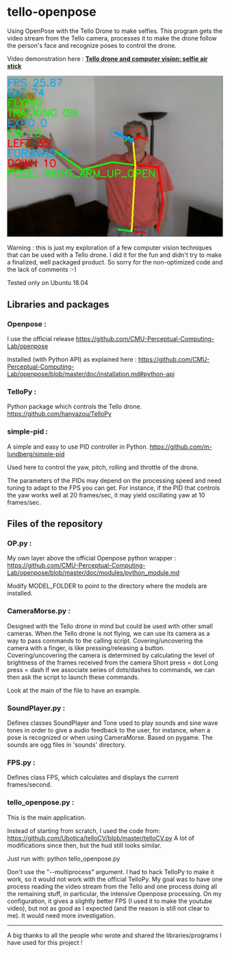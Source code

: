 # tello-openpose
Using OpenPose with the Tello Drone to make selfies. This program gets the video stream from the Tello camera, processes it to make the drone follow the person's face and recognize poses to control the drone.  

Video demonstration here : __[Tello drone and computer vision: selfie air stick](https://youtu.be/RHRQoaqQIgo)__

<img src="media/capture.png" alt="Selfie air stick"  title="Selfie air stick" />

Warning : this is just my exploration of a few computer vision techniques that can be used with a Tello drone. I did it for the fun and didn't try to make a finalized, well packaged product. So sorry for the non-optimized code and the lack of comments :-) 

Tested only on Ubuntu 18.04

## Libraries and packages

### Openpose :
I use the official release https://github.com/CMU-Perceptual-Computing-Lab/openpose

Installed (with Python API) as explained here : https://github.com/CMU-Perceptual-Computing-Lab/openpose/blob/master/doc/installation.md#python-api

### TelloPy :
Python package which controls the Tello drone.
https://github.com/hanyazou/TelloPy



### simple-pid :
A simple and easy to use PID controller in Python.
https://github.com/m-lundberg/simple-pid

Used here to control the yaw, pitch, rolling and throttle of the drone. 

The parameters of the PIDs may depend on the processing speed and need tuning to adapt to the FPS you can get. For instance, if the PID that controls the yaw works well at 20 frames/sec, it may yield oscillating yaw at 10 frames/sec.  

## Files of the repository

### OP.py :
My own layer above the official Openpose python wrapper : https://github.com/CMU-Perceptual-Computing-Lab/openpose/blob/master/doc/modules/python_module.md

Modify MODEL_FOLDER to point to the directory where the models are installed.

### CameraMorse.py :

Designed with the Tello drone in mind but could be used with other small cameras.
When the Tello drone is not flying, we can use its camera as a way to pass commands to the calling script.
Covering/uncovering the camera with a finger, is like pressing/releasing a button. 
Covering/uncovering the camera is determined by calculating the level of brightness of the frames received from the camera
Short press = dot
Long press = dash
If we associate series of dots/dashes to commands, we can then ask the script to launch these commands.

Look at the main of the file to have an example.

### SoundPlayer.py :
Defines classes SoundPlayer and Tone used to play sounds and sine wave tones in order to give a audio feedback to the user, for instance, when a pose is recognized or when using CameraMorse. Based on pygame. The sounds are ogg files in 'sounds' directory.

### FPS.py :
Defines class FPS, which calculates and displays the current frames/second.

### tello_openpose.py :
This is the main application. 

Instead of starting from scratch, I used the code from: https://github.com/Ubotica/telloCV/blob/master/telloCV.py A lot of modifications since then, but the hud still looks similar.

Just run with:
python tello_openpose.py

Don't use the "--multiprocess" argument. I had to hack TelloPy to make it work, so it would not work with the official TelloPy. My goal was to have one process reading the video stream from the Tello and one process doing all the remaining stuff, in particular, the intensive Openpose processing. On my configuration, it gives a slightly better FPS (I used it to make the youtube video), but not as good as I expected (and the reason is still not clear to me). It would need more investigation.


-----
A big thanks to all the people who wrote and shared the libraries/programs I have used for this project !





